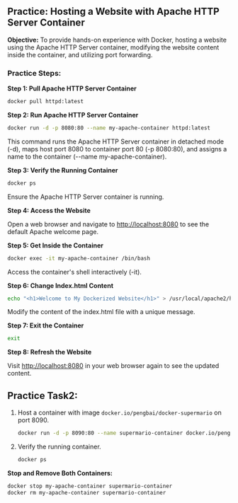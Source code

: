 
## Practice: Hosting a Website with Apache HTTP Server Container

**Objective:**
To provide hands-on experience with Docker, hosting a website using the Apache HTTP Server container, modifying the website content inside the container, and utilizing port forwarding.

### Practice Steps:

**Step 1: Pull Apache HTTP Server Container**

```bash
docker pull httpd:latest
```

**Step 2: Run Apache HTTP Server Container**

```bash
docker run -d -p 8080:80 --name my-apache-container httpd:latest
```

This command runs the Apache HTTP Server container in detached mode (-d), maps host port 8080 to container port 80 (-p 8080:80), and assigns a name to the container (--name my-apache-container).

**Step 3: Verify the Running Container**

```bash
docker ps
```

Ensure the Apache HTTP Server container is running.

**Step 4: Access the Website**

Open a web browser and navigate to [http://localhost:8080](http://localhost:8080) to see the default Apache welcome page.

**Step 5: Get Inside the Container**

```bash
docker exec -it my-apache-container /bin/bash
```

Access the container's shell interactively (-it).

**Step 6: Change Index.html Content**

```bash
echo "<h1>Welcome to My Dockerized Website</h1>" > /usr/local/apache2/htdocs/index.html
```

Modify the content of the index.html file with a unique message.

**Step 7: Exit the Container**

```bash
exit
```

**Step 8: Refresh the Website**

Visit [http://localhost:8080](http://localhost:8080) in your web browser again to see the updated content.

## Practice Task2:

1. Host a container with image `docker.io/pengbai/docker-supermario` on port 8090.
   
   ```bash
   docker run -d -p 8090:80 --name supermario-container docker.io/pengbai/docker-supermario
   ```

2. Verify the running container.

   ```bash
   docker ps
   ```

**Stop and Remove Both Containers:**

```bash
docker stop my-apache-container supermario-container
docker rm my-apache-container supermario-container
```


